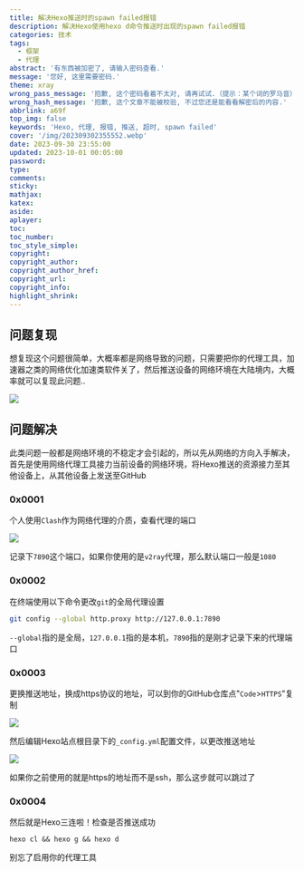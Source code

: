 ```yaml
---
title: 解决Hexo推送时的spawn failed报错
description: 解决Hexo使用hexo d命令推送时出现的spawn failed报错
categories: 技术
tags:
  - 框架
  - 代理
abstract: '有东西被加密了, 请输入密码查看.'
message: '您好, 这里需要密码.'
theme: xray
wrong_pass_message: '抱歉, 这个密码看着不太对, 请再试试.（提示：某个词的罗马音）'
wrong_hash_message: '抱歉, 这个文章不能被校验, 不过您还是能看看解密后的内容.'
abbrlink: a69f
top_img: false
keywords: 'Hexo, 代理, 报错, 推送, 超时, spawn failed'
cover: '/img/202309302355552.webp'
date: 2023-09-30 23:55:00
updated: 2023-10-01 00:05:00
password:
type:
comments:
sticky:
mathjax:
katex:
aside:
aplayer:
toc:
toc_number:
toc_style_simple:
copyright:
copyright_author:
copyright_author_href:
copyright_url:
copyright_info:
highlight_shrink:
---
```


## 问题复现

想复现这个问题很简单，大概率都是网络导致的问题，只需要把你的代理工具，加速器之类的网络优化加速类软件关了，然后推送设备的网络环境在大陆境内，大概率就可以复现此问题..

![](/img/202309302324007.webp)

## 问题解决

此类问题一般都是网络环境的不稳定才会引起的，所以先从网络的方向入手解决，首先是使用网络代理工具接力当前设备的网络环境，将Hexo推送的资源接力至其他设备上，从其他设备上发送至GitHub

### 0x0001

个人使用`Clash`作为网络代理的介质，查看代理的端口

![](/img/202309302338871.webp)

记录下`7890`这个端口，如果你使用的是`v2ray`代理，那么默认端口一般是`1080`

### 0x0002

在终端使用以下命令更改`git`的全局代理设置

```sh
git config --global http.proxy http://127.0.0.1:7890
```

`--global`指的是全局，`127.0.0.1`指的是本机，`7890`指的是刚才记录下来的代理端口

### 0x0003

更换推送地址，换成https协议的地址，可以到你的GitHub仓库点"`Code`>`HTTPS`"复制

![](/img/202309302349386.webp)

然后编辑Hexo站点根目录下的`_config.yml`配置文件，以更改推送地址

![](/img/202309302349385.webp)

如果你之前使用的就是https的地址而不是ssh，那么这步就可以跳过了

### 0x0004

然后就是Hexo三连啦！检查是否推送成功

```
hexo cl && hexo g && hexo d
```

别忘了启用你的代理工具